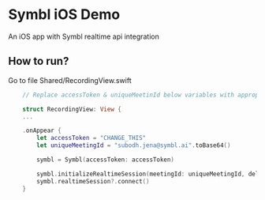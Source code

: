 # Symbl iOS Demo

An iOS app with Symbl realtime api integration

## How to run?

Go to file Shared/RecordingView.swift

```swift
    // Replace accessToken & uniqueMeetinId below variables with appropriate data

    struct RecordingView: View {
    ...

    .onAppear {
        let accessToken = "CHANGE_THIS"
        let uniqueMeetingId = "subodh.jena@symbl.ai".toBase64()

        symbl = Symbl(accessToken: accessToken)

        symbl.initializeRealtimeSession(meetingId: uniqueMeetingId, delegate: symblRealtimeDelegate)
        symbl.realtimeSession?.connect()
    }
```
